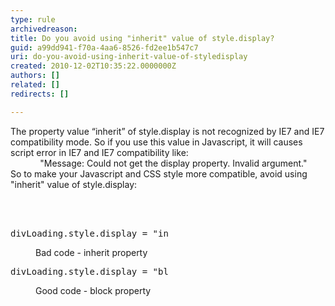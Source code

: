 ```yaml
---
type: rule
archivedreason: 
title: Do you avoid using "inherit" value of style.display?
guid: a99dd941-f70a-4aa6-8526-fd2ee1b547c7
uri: do-you-avoid-using-inherit-value-of-styledisplay
created: 2010-12-02T10:35:22.0000000Z
authors: []
related: []
redirects: []

---
```



The property value “inherit” of style.display is not recognized by IE7 and IE7 compatibility mode. So if you use this value in Javascript, it will causes script error in IE7 and IE7 compatibility like&#58;&#160;<br>
&#160;&#160;&#160;&#160;&#160;&#160;&#160;&#160;&#160;&#160;&#160;&#160;&quot;Message&#58; Could not get the display property. Invalid argument.&quot; <br>
So to make your Javascript and CSS style more compatible, avoid using &quot;inherit&quot; value of style.display&#58; 

<br><excerpt class='endintro'></excerpt><br>

  <dl class="badCode">
    <dt style="width&#58;50%;">
    <pre>divLoading.style.display = &quot;inherit&quot;; </pre>
    </dt>
    <dd>Bad code - inherit property </dd>
</dl>
<dl class="goodCode">
    <dt style="width&#58;50%;">
    <pre>divLoading.style.display = &quot;block&quot;; </pre>
    </dt>
    <dd>Good code - block property </dd>
</dl>



